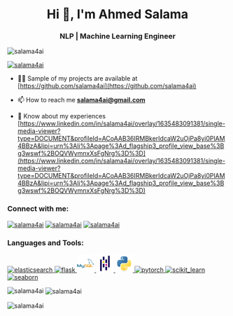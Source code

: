<h1 align="center">Hi 👋, I'm Ahmed Salama</h1>
<h3 align="center">NLP | Machine Learning Engineer</h3>

<p align="left"> <img src="https://komarev.com/ghpvc/?username=salama4ai&label=Profile%20views&color=0e75b6&style=flat" alt="salama4ai" /> </p>

<p align="left"> <a href="https://github.com/ryo-ma/github-profile-trophy"><img src="https://github-profile-trophy.vercel.app/?username=salama4ai" alt="salama4ai" /></a> </p>

- 👨‍💻 Sample of my projects are available at [https://github.com/salama4ai](https://github.com/salama4ai)

- 📫 How to reach me **salama4ai@gmail.com**

- 📄 Know about my experiences [https://www.linkedin.com/in/salama4ai/overlay/1635483091381/single-media-viewer?type=DOCUMENT&profileId=ACoAAB36IRMBkerIdcaW2uOjPa8yi0PlAM4BBzA&lipi=urn%3Ali%3Apage%3Ad_flagship3_profile_view_base%3Bg3wswf%2BOQVWymnxXsFgNrg%3D%3D](https://www.linkedin.com/in/salama4ai/overlay/1635483091381/single-media-viewer?type=DOCUMENT&profileId=ACoAAB36IRMBkerIdcaW2uOjPa8yi0PlAM4BBzA&lipi=urn%3Ali%3Apage%3Ad_flagship3_profile_view_base%3Bg3wswf%2BOQVWymnxXsFgNrg%3D%3D)

<h3 align="left">Connect with me:</h3>
<p align="left">
<a href="https://linkedin.com/in/salama4ai" target="blank"><img align="center" src="https://raw.githubusercontent.com/rahuldkjain/github-profile-readme-generator/master/src/images/icons/Social/linked-in-alt.svg" alt="salama4ai" height="30" width="40" /></a>
<a href="https://kaggle.com/salama4ai" target="blank"><img align="center" src="https://raw.githubusercontent.com/rahuldkjain/github-profile-readme-generator/master/src/images/icons/Social/kaggle.svg" alt="salama4ai" height="30" width="40" /></a>
<a href="https://www.hackerrank.com/salama4ai" target="blank"><img align="center" src="https://raw.githubusercontent.com/rahuldkjain/github-profile-readme-generator/master/src/images/icons/Social/hackerrank.svg" alt="salama4ai" height="30" width="40" /></a>
</p>

<h3 align="left">Languages and Tools:</h3>
<p align="left"> <a href="https://www.elastic.co" target="_blank" rel="noreferrer"> <img src="https://www.vectorlogo.zone/logos/elastic/elastic-icon.svg" alt="elasticsearch" width="40" height="40"/> </a> <a href="https://flask.palletsprojects.com/" target="_blank" rel="noreferrer"> <img src="https://www.vectorlogo.zone/logos/pocoo_flask/pocoo_flask-icon.svg" alt="flask" width="40" height="40"/> </a> <a href="https://www.mysql.com/" target="_blank" rel="noreferrer"> <img src="https://raw.githubusercontent.com/devicons/devicon/master/icons/mysql/mysql-original-wordmark.svg" alt="mysql" width="40" height="40"/> </a> <a href="https://pandas.pydata.org/" target="_blank" rel="noreferrer"> <img src="https://raw.githubusercontent.com/devicons/devicon/2ae2a900d2f041da66e950e4d48052658d850630/icons/pandas/pandas-original.svg" alt="pandas" width="40" height="40"/> </a> <a href="https://www.python.org" target="_blank" rel="noreferrer"> <img src="https://raw.githubusercontent.com/devicons/devicon/master/icons/python/python-original.svg" alt="python" width="40" height="40"/> </a> <a href="https://pytorch.org/" target="_blank" rel="noreferrer"> <img src="https://www.vectorlogo.zone/logos/pytorch/pytorch-icon.svg" alt="pytorch" width="40" height="40"/> </a> <a href="https://scikit-learn.org/" target="_blank" rel="noreferrer"> <img src="https://upload.wikimedia.org/wikipedia/commons/0/05/Scikit_learn_logo_small.svg" alt="scikit_learn" width="40" height="40"/> </a> <a href="https://seaborn.pydata.org/" target="_blank" rel="noreferrer"> <img src="https://seaborn.pydata.org/_images/logo-mark-lightbg.svg" alt="seaborn" width="40" height="40"/> </a> </p>

<p><img align="left" src="https://github-readme-stats.vercel.app/api/top-langs?username=salama4ai&show_icons=true&locale=en&layout=compact" alt="salama4ai" /></p>

<p>&nbsp;<img align="center" src="https://github-readme-stats.vercel.app/api?username=salama4ai&show_icons=true&locale=en" alt="salama4ai" /></p>

<p><img align="center" src="https://github-readme-streak-stats.herokuapp.com/?user=salama4ai&" alt="salama4ai" /></p>
